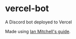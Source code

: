 # vercel-bot
A Discord bot deployed to Vercel

Made using [Ian Mitchell's guide](https://ianmitchell.dev/blog/deploying-a-discord-bot-as-a-vercel-serverless-function).